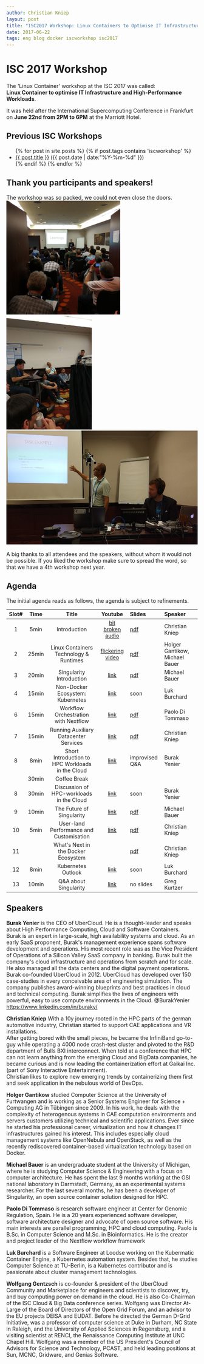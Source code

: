 ```yaml
---
author: Christian Kniep
layout: post
title: "ISC2017 Workshop: Linux Containers to Optimise IT Infrastructure for HPC & BigData"
date: 2017-06-22
tags: eng blog docker iscworkshop isc2017
---
```



# ISC 2017 Workshop


The 'Linux Container' workshop at the ISC 2017 was called: <br>
 **Linux Container to optimise IT Infrastructure and High-Performance Workloads**.

It was held after the International Supercomputing Conference in Frankfurt on **June 22nd from 2PM to 6PM** at the Marriott Hotel.

## Previous ISC Workshops

<ul class="posts">
{% for post in site.posts %}
  {% if post.tags contains 'iscworkshop' %}
      <div class="post_info">
        <li>
          <a href="{{ post.url }}">{{ post.title }}</a>
          <span>({{ post.date | date:"%Y-%m-%d" }})</span>
        </li>
      </div>
  {% endif %}
{% endfor %}
</ul>

## Thank you participants and speakers!
The workshop was so packed, we could not even close the doors.<br>
<img src="/data/isc2017/isc-fully-packed.jpg" alt="Fully packed" height="300"> <img src="/data/isc2017/isc-fully-packed-2.jpg" alt="Fully packed" height="300"><img src="/data/isc2017/isc-tech.png" alt="ISC Tech" height="300">


A big thanks to all attendees and the speakers, without whom it would not be possible. If you liked the workshop make sure to spread the word, so that we have a 4th workshop next year.

## Agenda

The initial agenda reads as follows, the agenda is subject to refinements.

| Slot#  |  Time  |  Title                                         | Youtube | Slides |  Speaker                                        |
|:--------:|:--------:|:----------------------------------------:|:-----------:|:------------|:---------------------------------------------|
| 1 | 5min   | Introduction | [bit broken audio](https://www.youtube.com/watch?v=WmnVGDSnImU&list=PLfE3_wJGw9KTE3S3jlCHH5epTyRzxAqHL&index=1)  | [pdf](/data/isc2017/01-introduction.pdf) | Christian Kniep   |
| 2 | 25min | Linux Containers Technology & Runtimes | [flickering video](https://www.youtube.com/watch?v=hnbNCehCpjg&list=PLfE3_wJGw9KTE3S3jlCHH5epTyRzxAqHL&index=2) |  [pdf](/data/isc2017/02-runtime-intro.pdf)   | Holger Gantikow, Michael Bauer   |
| 3 | 20min | Singularity Introduction | [link](https://www.youtube.com/watch?v=29NLgM9fnh4&list=PLfE3_wJGw9KTE3S3jlCHH5epTyRzxAqHL&index=3)  | [pdf](/data/isc2017/03-singularity.pdf) | Michael Bauer                              |
| 4 | 15min | Non-Docker Ecosystem: Kubernetes | [link](https://www.youtube.com/watch?v=oboASwdtnlM&list=PLfE3_wJGw9KTE3S3jlCHH5epTyRzxAqHL&index=4)  | soon | Luk Burchard                                 |
| 6 | 15min | Workflow Orchestration with Nextflow | [link](https://www.youtube.com/watch?v=bN2tz0dn-Yg&list=PLfE3_wJGw9KTE3S3jlCHH5epTyRzxAqHL&index=5)  |  [pdf](/data/isc2017/06-nextflow.pdf) | Paolo Di Tommaso    |
| 7 |  15min  | Running Auxiliary Datacenter Services | [link](https://www.youtube.com/watch?v=Mz4p4lG-FdQ&list=PLfE3_wJGw9KTE3S3jlCHH5epTyRzxAqHL&index=11)  |  [pdf](/data/isc2017/07-dc-services.pdf) | Christian Kniep                             |
| 8  |   8min   | Short Introduction to HPC Workloads in the Cloud | [link](https://www.youtube.com/watch?v=eecF_n9O2Z8&list=PLfE3_wJGw9KTE3S3jlCHH5epTyRzxAqHL&index=6) | improvised Q&A | Burak Yenier  |
|  | 30min | Coffee Break                                                                                                             ||
| 8 | 30min | Discussion of HPC-workloads in the Cloud | [link](https://www.youtube.com/watch?v=5mdmnB9GpeA&list=PLfE3_wJGw9KTE3S3jlCHH5epTyRzxAqHL&index=7)    | soon | Burak Yenier      |
| 9 |  10min  | The Future of Singularity | [link](https://www.youtube.com/watch?v=HI2nCYegPpc&list=PLfE3_wJGw9KTE3S3jlCHH5epTyRzxAqHL&index=8)  | [pdf](/data/isc2017/09-future-singularity.pdf) | Michael Bauer         |
| 10 |   5min   | User-land Performance and Customisation | [link](https://www.youtube.com/watch?v=bVb4-oHAwck&list=PLfE3_wJGw9KTE3S3jlCHH5epTyRzxAqHL&index=9)  |  [pdf](/data/isc2017/10-userland-opt.pdf)    | Christian Kniep  |
|  11 |              | What's Next in the Docker Ecosystem             |  | [pdf](/data/isc2017/11-whats-next.pdf) | Christian Kniep                              |
|  12 |  8min  | Kubernetes Outlook | [link](https://www.youtube.com/watch?v=8facee9HFFo&list=PLfE3_wJGw9KTE3S3jlCHH5epTyRzxAqHL&index=12)  | soon | Luk Burchard                                 |
| 13 |  10min | Q&A about Singularity | [link](https://www.youtube.com/watch?v=1y5ZeqnZ2A0&list=PLfE3_wJGw9KTE3S3jlCHH5epTyRzxAqHL&index=11) | no slides | Greg Kurtzer         |

## Speakers

**Burak Yenier** is the CEO of UberCloud. He is a thought-leader and speaks about High Performance Computing, Cloud and Software Containers. <br>
Burak is an expert in large-scale, high availability systems and cloud. As an early SaaS proponent, Burak's management experience spans software development and operations. His most recent role was as the Vice President of Operations of a Silicon Valley SaaS company in banking. Burak built the company's cloud infrastructure and operations from scratch and for scale. He also managed all the data centers and the digital payment operations.<br>
Burak co-founded UberCloud in 2012.  UberCloud has developed  over 150 case-studies in every conceivable area of engineering simulation. The company publishes award-winning blueprints and best practices in cloud and technical computing. Burak simplifies the lives of engineers with powerful, easy to use compute environments in the Cloud. @BurakYenier https://www.linkedin.com/in/buraky/

**Christian Kniep** With a 10y journey rooted in the HPC parts of the german automotive industry, Christian started to support CAE applications and VR installations.<br>
After getting bored with the small pieces, he became the InfiniBand go-to-guy while operating a 4000 node crash-test cluster and pivoted to the R&D department of Bulls BXI interconnect. When told at a conference that HPC can not learn anything from the emerging Cloud and BigData companies, he became curious and is now leading the containerization effort at Gaikai Inc. (part of Sony Interactive Entertainment).<br>
Christian likes to explore new emerging trends by containerizing them first and seek application in the nebulous world of DevOps.

**Holger Gantikow** studied Computer Science at the University of Furtwangen and is working as a Senior Systems Engineer for Science + Computing AG in Tübingen since 2009. In his work, he deals with the complexity of heterogenous systems in CAE computation environments and servers customers utilizing technical and scientific applications. Ever since he started his professional career, virtualization and how it changes IT infrastructures gained his interest. This includes especially cloud management systems like OpenNebula and OpenStack, as well as the recently rediscovered container-based virtualization technology based on Docker.

**Michael Bauer** is an undergraduate student at the University of Michigan, where he is studying Computer Science & Engineering with a focus on computer architecture. He has spent the last 9 months working at the GSI national laboratory in Darmstadt, Germany, as an experimental systems researcher. For the last several months, he has been a developer of Singularity, an open source container solution designed for HPC.

**Paolo Di Tommaso** is research software engineer at Center for Genomic Regulation, Spain. He is a 20 years experienced software developer, software architecture designer and advocate of open source software. His main interests are parallel programming, HPC and cloud computing. Paolo is B.Sc. in Computer Science and M.Sc. in Bioinformatics. He is the creator and project leader of the Nextflow workflow framework

**Luk Burchard** is a Software Engineer at Loodse working on the Kubermatic Container Engine, a Kubernetes automation system. Besides that, he studies Computer Science at TU-Berlin, is a Kubernetes contributor and is passionate about cluster management technologies.

**Wolfgang Gentzsch** is co-founder & president of the UberCloud Community and Marketplace for engineers and scientists to discover, try, and buy computing power on demand in the cloud. He is also Co-Chairman of the ISC Cloud & Big Data conference series. Wolfgang was Director At-Large of the Board of Directors of the Open Grid Forum, and an advisor to the EU projects DEISA and EUDAT. Before he directed the German D-Grid Initiative, was a professor of computer science at Duke in Durham, NC State in Raleigh, and the University of Applied Sciences in Regensburg, and a visiting scientist at RENCI, the Renaissance Computing Institute at UNC Chapel Hill. Wolfgang was a member of the US President's Council of Advisors for Science and Technology, PCAST, and held leading positions at Sun, MCNC, Gridware, and Genias Software.
